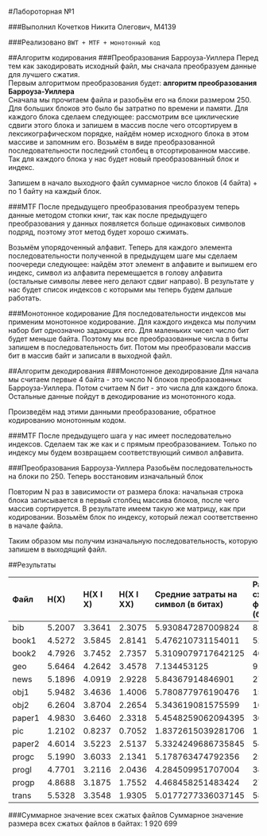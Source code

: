 #Лабороторная №1

###Выполнил
Кочетков Никита Олегович, M4139

###Реализовано
`BWT + MTF + монотонный код`

##Алгоритм кодирования
###Преобразования Барроуза-Уиллера
Перед тем как закодировать исходный файл, мы сначала преобразуем данные для лучшего сжатия.  
Первым алгоритмом преобразования будет: **алгоритм преобразования Барроуза-Уиллера**  
Сначала мы прочитаем файла и разобьём его на блоки размером 250. Для больших блоков это было бы затратно по времени и памяти. Для каждого блока сделаем следующее: рассмотрим все циклические сдвиги этого блока и запишем в массив 
после чего отсортируем в лексикографическом порядке, найдём номер исходного блока в этом массиве и запомним его. Возьмём в виде преобразованной последовательности последний столбец в отсортированном массиве. 
Так для каждого блока у нас будет новый преобразованный блок и индекс.

Запишем в начало выходного файл суммарное число блоков (4 байта) + по 1 байту на каждый блок. 

###MTF
После предыдущего преобразования преобразуем теперь данные методом стопки книг, так как после предыдущего преобразования у данных появляется больше одинаковых символов подряд, поэтому этот метод будет хорошо сжимать.

Возьмём упорядоченный алфавит. Теперь для каждого элемента последовательности полученной в предыдущем шаге мы сделаем поочереди следующее: 
найдём этот элемент в алфавите и выпишем его индекс, символ из алфавита перемещается в голову алфавита (остальные символы левее него делают сдвиг направо). 
В результате у нас будет список индексов с которыми мы теперь будем дальше работать. 


###Монотонное кодирование
Для последовательности индексов мы применим монотонное кодирование. 
Для каждого индекса мы получим набор бит однозначно задающих его. 
Для маленьких чисел число бит будет меньше байта. Поэтому мы все преобразованные числа в биты запишем в последовательность бит. 
Потом мы преобразовали массив бит в массив байт и записали в выходной файл.


##Алгоритм декодирования
###Монотонное декодирование
Для начала мы считаем первые 4 байта - это число N блоков преобразованных Барроуза-Уиллера. Потом считаем N бит - это числа для каждого блока. Остальные данные пойдут в декодирование из монотонного кода.

Произведём над этими данными преобразование, обратное кодированию монотонным кодом.

###MTF
После предыдущего шага у нас имеет последовательно индексов. Сделаем так же как и с прямым преобразованием. Только по индексу мы будем возвращаем соответствующий символ алфавита.

###Преобразования Барроуза-Уиллера
Разобьём последовательность на блоки по 250. Теперь восстановим изначальный блок

Повторим N раз в зависимости от размера блока: начальная строка блока записывается в первый столбец массива блоков, после чего массив сортируется. В результате имеем такую же матрицу, как при кодировании. Возьмём блок по индексу, который лежал соответственно в начале файла.

Таким образом мы получим изначальную последовательность, которую запишем в выходящий файл.

##Результаты

| Файл   | H(X)   | H(X I X) | H(X I XX) | Средние затраты на символ (в битах)  | Размер сжатого файла (байт)  | Размер исходного файла (байт) | Среднее время на декодирование 
|:------ |:------ |:-------- |:--------- |:------------------------------------ |:---------------------------- |:----------------------------- |:----------------------------- 
| bib    | 5.2007 | 3.3641   | 2.3075    | 5.930847287009824                    | 82484                        | 111261                        | 96 секунд                        
| book1  | 4.5272 | 3.5845   | 2.8141    | 5.476210731154011                    | 526244                       | 768771                        | 398 секунд                        
| book2  | 4.7926 | 3.7452   | 2.7357    | 5.3109079717642125                   | 405525                       | 610856                        | 432 секунды                        
| geo    | 5.6464 | 4.2642   | 3.4578    | 7.134453125                          | 91321                        | 102400                        | 78 секунд                        
| news   | 5.1896 | 4.0919   | 2.9228    | 5.84367914846901                     | 275463                       | 377109                        | 210 секунд                        
| obj1   | 5.9482 | 3.4636   | 1.4006    | 5.780877976190476                    | 15539                        | 21504                         | 21 секунда                         
| obj2   | 6.2604 | 3.8704   | 2.2654    | 5.343619081575599                    | 164860                       | 246814                        | 210 секунд                        
| paper1 | 4.9830 | 3.6460   | 2.3318    | 5.4548259062094395                   | 36248                        | 53161                         | 90 секунд                          
| pic    | 1.2102 | 0.8237   | 0.7052    | 1.8372615039281706                   | 117864                       | 513216                        | 204 секунд                        
| paper2 | 4.6014 | 3.5223   | 2.5137    | 5.3324249686735845                   | 54790                        | 82199                         | 75 секунд                         
| progc  | 5.1990 | 3.6033   | 2.1341    | 5.178763474792356                    | 25642                        | 39611                         | 40 секунд                         
| progl  | 4.7701 | 3.2116   | 2.0436    | 4.284509951707004                    | 38371                        | 71646                         | 65 секунд                         
| progp  | 4.8688 | 3.1875   | 1.7552    | 4.468458251483424                    | 27581                        | 49379                         | 20 секунд                         
| trans  | 5.5328 | 3.3548   | 1.9305    | 5.0177277336037145                   | 58767                        | 93695                         | 33 секунды                         

###Суммарное значение всех сжатых файлов
Суммарное значение размера всех сжатых файлов в байтах: 1 920 699